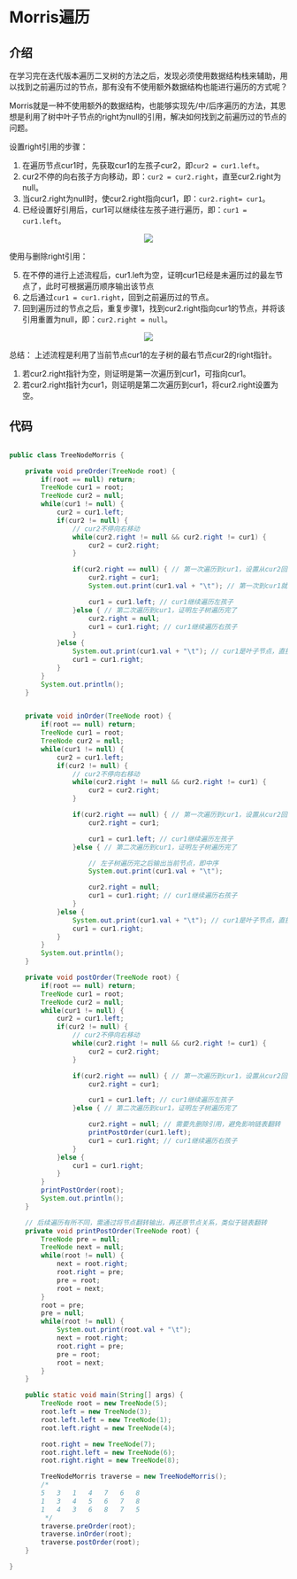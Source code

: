 # Morris遍历

## 介绍

在学习完在迭代版本遍历二叉树的方法之后，发现必须使用数据结构栈来辅助，用以找到之前遍历过的节点，那有没有不使用额外数据结构也能进行遍历的方式呢？

Morris就是一种不使用额外的数据结构，也能够实现先/中/后序遍历的方法，其思想是利用了树中叶子节点的right为null的引用，解决如何找到之前遍历过的节点的问题。

设置right引用的步骤：
1. 在遍历节点cur1时，先获取cur1的左孩子cur2，即`cur2 = cur1.left`。
2. cur2不停的向右孩子方向移动，即：`cur2 = cur2.right`，直至cur2.right为null。
3. 当cur2.right为null时，使cur2.right指向cur1，即：`cur2.right= cur1`。
4. 已经设置好引用后，cur1可以继续往左孩子进行遍历，即：`cur1 = cur1.left`。

<div style="text-align: center">
<img src="/Morris遍历1.png">
</div>

使用与删除right引用：

5. 在不停的进行上述流程后，cur1.left为空，证明cur1已经是未遍历过的最左节点了，此时可根据遍历顺序输出该节点
6. 之后通过`cur1 = cur1.right`，回到之前遍历过的节点。
7. 回到遍历过的节点之后，重复步骤1，找到cur2.right指向cur1的节点，并将该引用重置为null，即：`cur2.right = null`。

<div style="text-align: center">
<img src="/Morris遍历2.png">
</div>

总结：
上述流程是利用了当前节点cur1的左子树的最右节点cur2的right指针。

1. 若cur2.right指针为空，则证明是第一次遍历到cur1，可指向cur1。
2. 若cur2.right指针为cur1，则证明是第二次遍历到cur1，将cur2.right设置为空。

## 代码

```java

public class TreeNodeMorris {

    private void preOrder(TreeNode root) {
        if(root == null) return;
        TreeNode cur1 = root;
        TreeNode cur2 = null;
        while(cur1 != null) {
            cur2 = cur1.left;
            if(cur2 != null) {
                // cur2不停向右移动
                while(cur2.right != null && cur2.right != cur1) {
                    cur2 = cur2.right;
                }

                if(cur2.right == null) { // 第一次遍历到cur1，设置从cur2回到cur1的引用
                    cur2.right = cur1;
                    System.out.print(cur1.val + "\t"); // 第一次到cur1就输出，先序遍历

                    cur1 = cur1.left; // cur1继续遍历左孩子
                }else { // 第二次遍历到cur1，证明左子树遍历完了
                    cur2.right = null;
                    cur1 = cur1.right; // cur1继续遍历右孩子
                }
            }else {
                System.out.print(cur1.val + "\t"); // cur1是叶子节点，直接输出
                cur1 = cur1.right;
            }
        }
        System.out.println();
    }


    private void inOrder(TreeNode root) {
        if(root == null) return;
        TreeNode cur1 = root;
        TreeNode cur2 = null;
        while(cur1 != null) {
            cur2 = cur1.left;
            if(cur2 != null) {
                // cur2不停向右移动
                while(cur2.right != null && cur2.right != cur1) {
                    cur2 = cur2.right;
                }

                if(cur2.right == null) { // 第一次遍历到cur1，设置从cur2回到cur1的引用
                    cur2.right = cur1;

                    cur1 = cur1.left; // cur1继续遍历左孩子
                }else { // 第二次遍历到cur1，证明左子树遍历完了

                    // 左子树遍历完之后输出当前节点，即中序
                    System.out.print(cur1.val + "\t");

                    cur2.right = null;
                    cur1 = cur1.right; // cur1继续遍历右孩子
                }
            }else {
                System.out.print(cur1.val + "\t"); // cur1是叶子节点，直接输出
                cur1 = cur1.right;
            }
        }
        System.out.println();
    }

    private void postOrder(TreeNode root) {
        if(root == null) return;
        TreeNode cur1 = root;
        TreeNode cur2 = null;
        while(cur1 != null) {
            cur2 = cur1.left;
            if(cur2 != null) {
                // cur2不停向右移动
                while(cur2.right != null && cur2.right != cur1) {
                    cur2 = cur2.right;
                }

                if(cur2.right == null) { // 第一次遍历到cur1，设置从cur2回到cur1的引用
                    cur2.right = cur1;

                    cur1 = cur1.left; // cur1继续遍历左孩子
                }else { // 第二次遍历到cur1，证明左子树遍历完了

                    cur2.right = null; // 需要先删除引用，避免影响链表翻转
                    printPostOrder(cur1.left);
                    cur1 = cur1.right; // cur1继续遍历右孩子
                }
            }else {
                cur1 = cur1.right;
            }
        }
        printPostOrder(root);
        System.out.println();
    }

    // 后续遍历有所不同，需通过将节点翻转输出，再还原节点关系，类似于链表翻转
    private void printPostOrder(TreeNode root) {
        TreeNode pre = null;
        TreeNode next = null;
        while(root != null) {
            next = root.right;
            root.right = pre;
            pre = root;
            root = next;
        }
        root = pre;
        pre = null;
        while(root != null) {
            System.out.print(root.val + "\t");
            next = root.right;
            root.right = pre;
            pre = root;
            root = next;
        }
    }

    public static void main(String[] args) {
        TreeNode root = new TreeNode(5);
        root.left = new TreeNode(3);
        root.left.left = new TreeNode(1);
        root.left.right = new TreeNode(4);

        root.right = new TreeNode(7);
        root.right.left = new TreeNode(6);
        root.right.right = new TreeNode(8);

        TreeNodeMorris traverse = new TreeNodeMorris();
        /*
        5	3	1	4	7	6	8
        1	3	4	5	6	7	8
        1	4	3	6	8	7	5
         */
        traverse.preOrder(root);
        traverse.inOrder(root);
        traverse.postOrder(root);
    }

}
```


